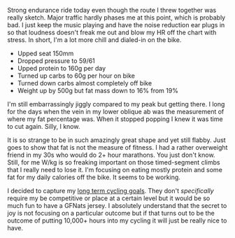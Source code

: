 Strong endurance ride today even though the route I threw together was really sketch. Major traffic hardly phases me at this point, which is probably bad. I just keep the music playing and have the noise reduction ear plugs in so that loudness doesn't freak me out and blow my HR off the chart with stress. In short, I'm a lot more chill and dialed-in on the bike.

- Upped seat 150mm
- Dropped pressure to 59/61
- Upped protein to 160g per day
- Turned up carbs to 60g per hour on bike
- Turned down carbs almost completely off bike
- Weight up by 500g but fat mass down to 16% from 19%

I'm still embarrassingly jiggly compared to my peak but getting there. I long for the days when the vein in my lower oblique ab was the measurement of where my fat percentage was. When it stopped popping I knew it was time to cut again. Silly, I know.

It is so strange to be in such amazingly great shape and yet still flabby. Just goes to show that fat is not the measure of fitness. I had a rather overweight friend in my 30s who would do 2+ hour marathons. You just don't know. Still, for me W/kg is so freaking important on those timed-segment climbs that I really need to lose it. I'm focusing on eating mostly protein and some fat for my daily calories off the bike. It seems to be working.

I  decided to capture my [long term cycling goals](../Fitness/Long%20term%20cycling%20goals.md). They don't *specifically* require my be competitive or place at a certain level but it would be so much fun to have a GFNats jersey. I absolutely understand that the secret to joy is not focusing on a particular outcome but if that turns out to be the outcome of putting 10,000+ hours into my cycling it will just be really nice to have.